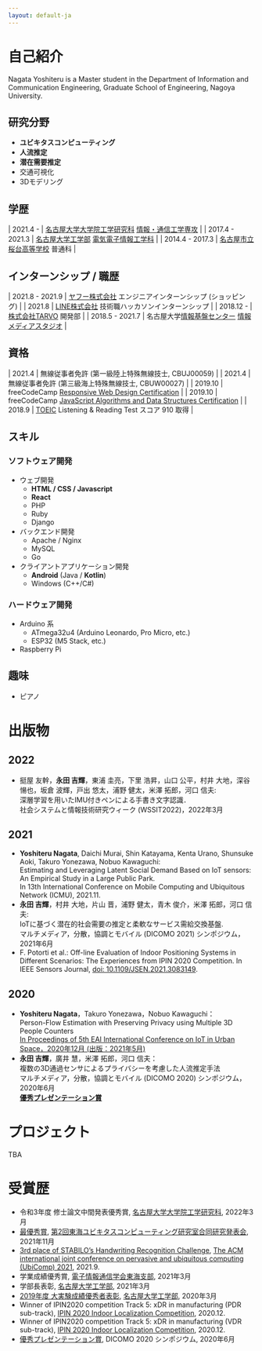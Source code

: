 ```yaml
---
layout: default-ja
---
```


# 自己紹介

Nagata Yoshiteru is a Master student in the Department of Information and Communication Engineering, Graduate School of Engineering, Nagoya University.

## 研究分野

- **ユビキタスコンピューティング**
- **人流推定**
- **潜在需要推定**
- 交通可視化
- 3Dモデリング

## 学歴

| 2021.4 - | [名古屋大学大学院工学研究科](https://www.engg.nagoya-u.ac.jp/) [情報・通信工学専攻](http://www.nuee.nagoya-u.ac.jp/) |
| 2017.4 - 2021.3 | [名古屋大学工学部](https://www.engg.nagoya-u.ac.jp/) [電気電子情報工学科](http://www.nuee.nagoya-u.ac.jp/) |
| 2014.4 - 2017.3 | [名古屋市立桜台高等学校](https://www.nagoya-c.ed.jp/school/sakuradai-h/) 普通科 |

## インターンシップ / 職歴

| 2021.8 - 2021.9 | [ヤフー株式会社](https://about.yahoo.co.jp/) エンジニアインターンシップ (ショッピング) |
| 2021.8 | [LINE株式会社](https://linecorp.com/ja/) 技術職ハッカソンインターンシップ |
| 2018.12 - | [株式会社TARVO](https://tarvo.co.jp/) 開発部 |
| 2018.5 - 2021.7 | 名古屋大学[情報基盤センター](http://www.icts.nagoya-u.ac.jp/ja/center/) [情報メディアスタジオ](https://media.itc.nagoya-u.ac.jp/studio/) |

## 資格

| 2021.4 | 無線従事者免許 (第一級陸上特殊無線技士, CBUJ00059) |
| 2021.4 | 無線従事者免許 (第三級海上特殊無線技士, CBUW00027) |
| 2019.10 | freeCodeCamp [Responsive Web Design Certification](https://www.freecodecamp.org/certification/fcc8c41b85e-8207-41e4-a738-50207bfaa71c/responsive-web-design) |
| 2019.10 | freeCodeCamp [JavaScript Algorithms and Data Structures Certification](https://www.freecodecamp.org/certification/fcc8c41b85e-8207-41e4-a738-50207bfaa71c/javascript-algorithms-and-data-structures) |
| 2018.9 | [TOEIC](https://www.ets.org/toeic) Listening & Reading Test スコア 910 取得 |


## スキル

### ソフトウェア開発

- ウェブ開発
  - **HTML / CSS / Javascript**
  - **React**
  - PHP
  - Ruby
  - Django
- バックエンド開発
  - Apache / Nginx
  - MySQL
  - Go
- クライアントアプリケーション開発
  - **Android** (Java / **Kotlin**)
  - Windows (C++/C#)

### ハードウェア開発

- Arduino 系
  - ATmega32u4 (Arduino Leonardo, Pro Micro, etc.)
  - ESP32 (M5 Stack, etc.)
- Raspberry Pi

## 趣味

- ピアノ

# 出版物

## 2022

- 挺屋 友幹，**永田 吉輝**，東浦 圭亮，下里 浩昇，山口 公平，村井 大地，深谷 愓也，坂倉 波輝，戸出 悠太，浦野 健太，米澤 拓郎，河口 信夫:  
  深層学習を用いたIMU付きペンによる手書き文字認識．  
  社会システムと情報技術研究ウィーク (WSSIT2022)，2022年3月  

## 2021

- **Yoshiteru Nagata**, Daichi Murai, Shin Katayama, Kenta Urano, Shunsuke Aoki, Takuro Yonezawa, Nobuo Kawaguchi:  
  Estimating and Leveraging Latent Social Demand Based on IoT sensors: An Empirical Study in a Large Public Park.  
  In 13th International Conference on Mobile Computing and Ubiquitous Network (ICMU), 2021.11.  
- **永田 吉輝**，村井 大地，片山 晋，浦野 健太，青木 俊介，米澤 拓郎，河口 信夫:  
  IoTに基づく潜在的社会需要の推定と柔軟なサービス需給交換基盤.  
  マルチメディア，分散，協調とモバイル (DICOMO 2021) シンポジウム，2021年6月  
- F. Potorti et al.:
  Off-line Evaluation of Indoor Positioning Systems in Different Scenarios: The Experiences from IPIN 2020 Competition.
  In IEEE Sensors Journal, [doi: 10.1109/JSEN.2021.3083149](https://doi.org/10.1109/JSEN.2021.3083149).

## 2020

- **Yoshiteru Nagata**，Takuro Yonezawa，Nobuo Kawaguchi：  
  Person-Flow Estimation with Preserving Privacy using Multiple 3D People Counters  
  [In Proceedings of 5th EAI International Conference on IoT in Urban Space，2020年12月 (出版：2021年5月)](https://link.springer.com/book/10.1007/978-3-030-51005-3)  
- **永田 吉輝**，廣井 慧，米澤 拓郎，河口 信夫：  
  複数の3D通過センサによるプライバシーを考慮した人流推定手法  
  マルチメディア，分散，協調とモバイル (DICOMO 2020) シンポジウム，2020年6月  
  **[優秀プレゼンテーション賞](https://dicomo.org/2020/commendation/)**

# プロジェクト

TBA

# 受賞歴

- 令和3年度 修士論文中間発表優秀賞, [名古屋大学大学院工学研究科](https://www.engg.nagoya-u.ac.jp/), 2022年3月
- [最優秀賞](https://docs.google.com/document/d/17_YJIdbMoona7iqoDcaYkHrp0yTkDiqx/edit?usp=sharing&ouid=104858820495311930572&rtpof=true&sd=true), [第2回東海ユビキタスコンピューティング研究室合同研究発表会](https://kajilab.net/tokaiubi2021/), 2021年11月
- [3rd place of STABILO’s Handwriting Recognition Challenge](https://stabilodigital.com/submissions-2021/), [The ACM international joint conference on pervasive and ubiquitous computing (UbiComp) 2021](https://www.ubicomp.org/ubicomp2021/cfp/student-challenges-2/), 2021.9.
- 学業成績優秀賞, [電子情報通信学会東海支部](https://www.ieice.org/tokai/), 2021年3月
- 学部長表彰, [名古屋大学工学部](https://www.engg.nagoya-u.ac.jp/), 2021年3月
- [2019年度 大実験成績優秀者表彰](https://www.nuee.nagoya-u.ac.jp/kyoiku/gakubu/experiment/h2019.php), [名古屋大学工学部](https://www.engg.nagoya-u.ac.jp/), 2020年3月
- Winner of IPIN2020 competition Track 5: xDR in manufacturing (PDR sub-track), [IPIN 2020 Indoor Localization Competition](http://evaal.aaloa.org/2020/results), 2020.12.
- Winner of IPIN2020 competition Track 5: xDR in manufacturing (VDR sub-track), [IPIN 2020 Indoor Localization Competition](http://evaal.aaloa.org/2020/results), 2020.12.
- [優秀プレゼンテーション賞](https://dicomo.org/2020/commendation/), DICOMO 2020 シンポジウム, 2020年6月
